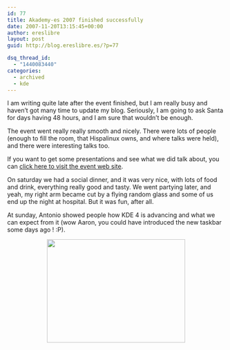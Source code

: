 ```yaml
---
id: 77
title: Akademy-es 2007 finished successfully
date: 2007-11-20T13:15:45+00:00
author: ereslibre
layout: post
guid: http://blog.ereslibre.es/?p=77

dsq_thread_id:
  - "1440083440"
categories:
  - archived
  - kde
---
```

I am writing quite late after the event finished, but I am really busy and haven&#8217;t got many time to update my blog. Seriously, I am going to ask Santa for days having 48 hours, and I am sure that wouldn&#8217;t be enough.

The event went really really smooth and nicely. There were lots of people (enough to fill the room, that Hispalinux owns, and where talks were held), and there were interesting talks too.

If you want to get some presentations and see what we did talk about, you can <a href="http://www.ereslibre.es/akademy-es" target="_blank">click here to visit the event web site</a>.

On saturday we had a social dinner, and it was very nice, with lots of food and drink, everything really good and tasty. We went partying later, and yeah, my right arm became cut by a flying random glass and some of us end up the night at hospital. But it was fun, after all.

At sunday, Antonio showed people how KDE 4 is advancing and what we can expect from it (wow Aaron, you could have introduced the new taskbar some days ago ! :P).

<p align="center">
  <a href="http://media.ereslibre.es/2007/11/akademyesgrupo.jpg" target="_blank"><img src="http://media.ereslibre.es/2007/11/akademyesgrupo.jpg" height="240" width="320" /></a>
</p>
